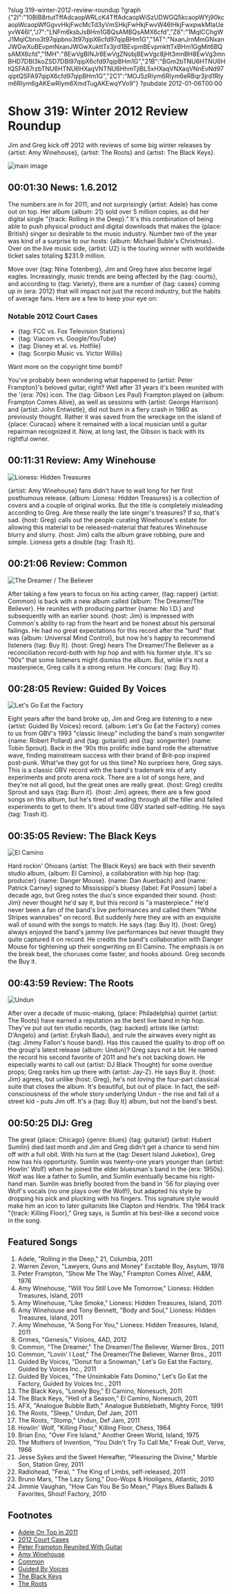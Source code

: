 ?slug 319-winter-2012-review-roundup
?graph {"2I":"10BIB8rtutTffAdcaopWRLcK4TffAdcaopWiSzUDWGQ5kcaopWYj90kcaopWcaopWfGgvvHkjFwcMcTd3yVmSHkjFwHkjFwvW46lHkjFwxpwkMIaUeyvW46l","J7":"LNFm6ksbJsBHm1GBQsAMBQsAMX6cfd","Z6":"1MqICChgWJ1MqICbno3t97qipbno3t97qipX6cfd97qipBHm1G","1AT":"NxanJrnMmGNxanJWGwXuBEvpmNxanJWGwXukttTx3jrd1BEvpmBEvpmkttTxBHm1GgMit6BQsAMX6cfd","1MH":"8EwVgBINJr8EwVgZNobj8EwVgc8jHt3mnBH8EwVg3mnBHD7DBI3koZSD7DBI97qipX6cfd97qipBHm1G","21B":"BGm2bTNU6HTNU6HtQSFA87rzbTNU6HTNU6HXaqVNTNU6HhmTjIBL5xHXaqVNXaqVNnEvNd97qiptQSFA97qipX6cfd97qipBHm1G","2C1":"MOJ5zRIym6RIym6eRBqr3jrd1RIym6RIym6gAKEwRIym6XmdTugAKEwqYVo9"}
?pubdate 2012-01-06T00:00

# Show 319: Winter 2012 Review Roundup
Jim and Greg kick off 2012 with reviews of some big winter releases by {artist: Amy Winehouse}, {artist: The Roots} and {artist: The Black Keys}.

![main image](http://static.soundopinions.org/images/2010/recordreviews.jpg)

## 00:01:30 News: 1.6.2012
The numbers are in for 2011, and not surprisingly {artist: Adele} has come out on top. Her album {album: 21} sold over 5 million copies, as did her digital single "{track: Rolling in the Deep}." It's this combination of being able to push physical product and digital downloads that makes the {place: British} singer so desirable to the music industry. Number two of the year was kind of a surprise to our hosts: {album: Michael Buble's Christmas}. Over on the live music side, {artist: U2} is the touring winner with worldwide ticket sales totaling $231.9 million.

Move over {tag: Nina Totenberg}, Jim and Greg have also become legal eagles. Increasingly, music trends are being affected by the {tag: courts}, and according to {tag: Variety}, there are a number of {tag: cases} coming up in {era: 2012} that will impact not just the record industry, but the habits of average fans. Here are a few to keep your eye on:

### Notable 2012 Court Cases
- {tag: FCC vs. Fox Television Stations}
- {tag: Viacom vs. Google/YouTube}
- {tag: Disney et al. vs. Hotfile}
- {tag: Scorpio Music vs. Victor Willis}


Want more on the copyright time bomb?

You've probably been wondering what happened to {artist: Peter Frampton}'s beloved guitar, right? Well after 31 years it's been reunited with the '{era: 70s} icon. The {tag: Gibson Les Paul} Frampton played on {album: Frampton Comes Alive}, as well as sessions with {artist: George Harrison} and {artist: John Entwistle}, did not burn in a fiery crash in 1980 as previously thought. Rather it was saved from the wreckage on the island of {place: Curacao} where it remained with a local musician until a guitar repairman recognized it. Now, at long last, the Gibson is back with its rightful owner.

## 00:11:31 Review: Amy Winehouse
![Lioness: Hidden Treasures](http://is3.mzstatic.com/image/thumb/Features/v4/b6/04/c4/b604c4ef-81ae-6929-83f9-b5fe3ef71425/dj.anumrzvw.jpg/600x600bb-85.jpg "13125609/483003957")

{artist: Amy Winehouse} fans didn't have to wait long for her first posthumous release. {album: Lioness: Hidden Treasures} is a collection of covers and a couple of original works. But the title is completely misleading according to Greg. Are these really the late singer's treasures? If so, that's sad. {host: Greg} calls out the people curating Winehouse's estate for allowing this material to be released-material that features Winehouse blurry and slurry. {host: Jim} calls the album grave robbing, pure and simple. Lioness gets a double {tag: Trash It}.

## 00:21:06 Review: Common
![The Dreamer / The Believer](http://is5.mzstatic.com/image/thumb/Music/v4/6d/c9/48/6dc948c6-1643-90e2-9239-989d564aacba/source/600x600bb.jpg "64490/486306480")

After taking a few years to focus on his acting career, {tag: rapper} {artist: Common} is back with a new album called {album: The Dreamer/The Believer}. He reunites with producing partner {name: No I.D.} and subsequently with an earlier sound. {host: Jim} is impressed with Common's ability to rap from the heart and be honest about his personal failings. He had no great expectations for this record after the "turd" that was {album: Universal Mind Control}, but now he's happy to recommend listeners {tag: Buy It}. {host: Greg} hears The Dreamer/The Believer as a reconciliation record-both with hip hop and with his former style. It's so "90s" that some listeners might dismiss the album. But, while it's not a masterpiece, Greg calls it a strong return. He concurs: {tag: Buy It}.

## 00:28:05 Review: Guided By Voices
![Let's Go Eat the Factory](http://is3.mzstatic.com/image/thumb/Music/v4/30/5a/7a/305a7a2d-f6e6-b895-a5ca-4bf083d68be3/source/600x600bb.jpg "2960844/480002450")

Eight years after the band broke up, Jim and Greg are listening to a new {artist: Guided By Voices} record. {album: Let's Go Eat the Factory} comes to us from GBV's 1993 "classic lineup" including the band's main songwriter {name: Robert Pollard} and {tag: guitarist} and {tag: songwriter} {name: Tobin Sprout}. Back in the '90s this prolific indie band rode the alternative wave, finding mainstream success with their brand of Brit-pop inspired post-punk. What've they got for us this time? No surprises here, Greg says. This is a classic GBV record with the band's trademark mix of arty experiments and proto arena rock. There are a lot of songs here, and they're not all good, but the great ones are really great. {host: Greg} credits Sprout and says {tag: Burn it}. {host: Jim} agrees; there are a few good songs on this album, but he's tired of wading through all the filler and failed experiments to get to them. It's about time GBV started self-editing. He says {tag: Trash it}.

## 00:35:05 Review: The Black Keys
![El Camino](http://is2.mzstatic.com/image/thumb/Music41/v4/b4/63/0b/b4630bb4-0b38-8704-d7e9-306ec406c5a5/source/600x600bb.jpg "5893059/1052966287")

Hard rockin' Ohioans {artist: The Black Keys} are back with their seventh studio album, {album: El Camino}, a collaboration with hip hop {tag: producer} {name: Danger Mouse}. {name: Dan Auerbach} and {name: Patrick Carney} signed to Mississippi's bluesy {label: Fat Possum} label a decade ago, but Greg notes the duo's since expanded their sound. {host: Jim} never thought he'd say it, but this record is "a masterpiece." He'd never been a fan of the band's live performances and called them "White Stripes wannabes" on record. But suddenly here they are with an exquisite wall of sound with the songs to match. He says {tag: Buy It}. {host: Greg} always enjoyed the band's jammy live performances but never thought they quite captured it on record. He credits the band's collaboration with Danger Mouse for tightening up their songwriting on El Camino. The emphasis is on the break beat, the choruses come faster, and hooks abound. Greg seconds the Buy it.

## 00:43:59 Review: The Roots
![Undun](http://is5.mzstatic.com/image/thumb/Music/v4/35/44/8f/35448fce-2319-45d9-5e49-2ba898dfc151/source/600x600bb.jpg "43680/481840450")

After over a decade of music-making, {place: Philadelphia} quintet {artist: The Roots} have earned a reputation as the best live band in hip hop. They've put out ten studio records, {tag: backed} artists like {artist: D'Angelo} and {artist: Erykah Badu}, and rule the airwaves every night as {tag: Jimmy Fallon's house band}. Has this caused the quality to drop off on the group's latest release {album: Undun}? Greg says not a bit. He named the record his second favorite of 2011 and he's not backing down. He especially wants to call out {artist: DJ Black Thought} for some overdue props; Greg ranks him up there with {artist: Jay-Z}. He says Buy it. {host: Jim} agrees, but unlike {host: Greg}, he's not loving the four-part classical suite that closes the album. It's beautiful, but out of place. In fact, the self-consciousness of the whole story underlying Undun - the rise and fall of a street kid - puts Jim off. It's a {tag: Buy It} album, but not the band's best.

## 00:50:25 DIJ: Greg
The great {place: Chicago} {genre: blues} {tag: guitarist} {artist: Hubert Sumlin} died last month and Jim and Greg didn't get a chance to send him off with a full obit. With his turn at the {tag: Desert Island Jukebox}, Greg now has his opportunity. Sumlin was twenty-one years younger than {artist: Howlin' Wolf} when he joined the elder bluesman's band in the {era: 1950s}. Wolf was like a father to Sumlin, and Sumlin eventually became his right-hand man. Sumlin was briefly booted from the band in '56 for playing over Wolf's vocals (no one plays over the Wolf!), but adapted his style by dropping his pick and plucking with his fingers. This signature style would make him an icon to later guitarists like Clapton and Hendrix. The 1964 track "{track: Killing Floor}," Greg says, is Sumlin at his best-like a second voice in the song. 


## Featured Songs
1. Adele, "Rolling in the Deep," 21, Columbia, 2011
2. Warren Zevon, "Lawyers, Guns and Money" Excitable Boy, Asylum, 1978
3. Peter Frampton, "Show Me The Way," Frampton Comes Alive!, A&M, 1976
4. Amy Winehouse, "Will You Still Love Me Tomorrow," Lioness: Hidden Treasures, Island, 2011
5. Amy Winehouse, "Like Smoke," Lioness: Hidden Treasures, Island, 2011
6. Amy Winehouse and Tony Bennett, "Body and Soul," Lioness: Hidden Treasures, Island, 2011
7. Amy Winehouse, "A Song For You," Lioness: Hidden Treasures, Island, 2011
8. Grimes, "Genesis," Visions, 4AD, 2012
9. Common, "The Dreamer," The Dreamer/The Believer, Warner Bros., 2011
10. Common, "Lovin' I Lost," The Dreamer/The Believer, Warner Bros., 2011
11. Guided By Voices, "Donut for a Snowman," Let's Go Eat the Factory, Guided by Voices Inc., 2011
12. Guided By Voices, "The Unsinkable Fats Domino," Let's Go Eat the Factory, Guided by Voices Inc., 2011
13. The Black Keys, "Lonely Boy," El Camino, Nonesuch, 2011
14. The Black Keys, "Hell of a Season," El Camino, Nonesuch, 2011
15. AFX, "Analogue Bubble Bath," Analogue Bubblebath, Mighty Force, 1991
16. The Roots, "Sleep," Undun, Def Jam, 2011
17. The Roots, "Stomp," Undun, Def Jam, 2011
18. Howlin' Wolf, "Killing Floor," Killing Floor, Chess, 1964
19. Brian Eno, "Over Fire Island," Another Green World, Island, 1975
20. The Mothers of Invention, "You Didn't Try To Call Me," Freak Out!, Verve, 1966
21. Jesse Sykes and the Sweet Hereafter, "Pleasuring the Divine," Marble Son, Station Grey, 2011
22. Radiohead, "Feral, " The King of Limbs, self-released, 2011
23. Bruno Mars, "The Lazy Song," Doo-Wops & Hooligans, Atlantic, 2010
24. Jimmie Vaughan, "How Can You Be So Mean," Plays Blues Ballads & Favorites, Shout! Factory, 2010

## Footnotes
- [Adele On Top in 2011](http://www.reuters.com/article/2011/12/27/idUS364656545020111227)
- [2012 Court Cases](http://variety.com/2011/film/news/key-legal-rulings-loom-in-2012-1118047832/)
- [Peter Frampton Reunited With Guitar](http://artsbeat.blogs.nytimes.com/2012/01/03/peter-frampton-reunited-with-best-guitar-after-31-years/)
- [Amy Winehouse](http://www.amywinehouse.com/)
- [Common](http://www.thinkcommon.com/)
- [Guided By Voices](http://www.gbv.com/)
- [The Black Keys](http://www.theblackkeys.com/)
- [The Roots](http://www.theroots.com/)
